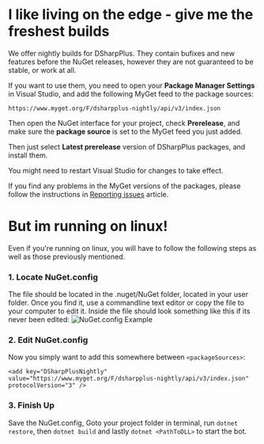 # I like living on the edge - give me the freshest builds

We offer nightly builds for DSharpPlus. They contain bufixes and new features before the NuGet releases, however they are 
not guaranteed to be stable, or work at all.

If you want to use them, you need to open your **Package Manager Settings** in Visual Studio, and add the following MyGet 
feed to the package sources:

`https://www.myget.org/F/dsharpplus-nightly/api/v3/index.json`

Then open the NuGet interface for your project, check **Prerelease**, and make sure the **package source** is set to the MyGet 
feed you just added.

Then just select **Latest prerelease** version of DSharpPlus packages, and install them.

You might need to restart Visual Studio for changes to take effect.

If you find any problems in the MyGet versions of the packages, please follow the instructions in [Reporting issues](/articles/issues.html) 
article.

# But im running on linux!

Even if you're running on linux, you will have to follow the following steps as well as those previously mentioned.

### 1. Locate NuGet.config
The file should be located in the .nuget/NuGet folder, located in your user folder. Once you find it, use a commandline text editor or copy the file to your computer to edit it. Inside the file should look something like this if its never been edited:
![NuGet.config Example](https://i.imgur.com/qvbjJo8.png)

### 2. Edit NuGet.config
Now you simply want to add this somewhere between `<packageSources>`:

`<add key="DSharpPlusNightly" value="https://www.myget.org/F/dsharpplus-nightly/api/v3/index.json" protocolVersion="3" />`

### 3. Finish Up
Save the NuGet.config, Goto your project folder in terminal, run `dotnet restore`, then `dotnet build` and lastly `dotnet <PathToDLL>` to start the bot.
